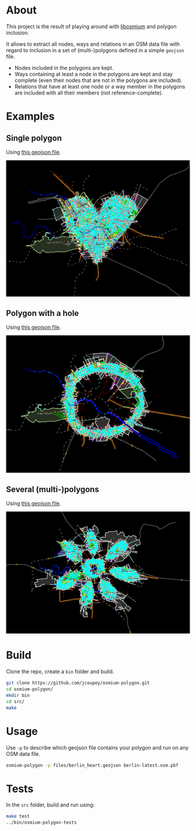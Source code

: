 # About

This project is the result of playing around with
[libosmium](https://github.com/osmcode/libosmium) and polygon
inclusion.

It allows to extract all nodes, ways and relations in an OSM data file
with regard to inclusion in a set of (multi-)polygons defined in a
simple `geojson` file.

- Nodes included in the polygons are kept.
- Ways containing at least a node in the polygons are kept and stay
  complete (even their nodes that are not in the polygons are
  included).
- Relations that have at least one node or a way member in the
  polygons are included with all their members (not
  reference-complete).

# Examples

## Single polygon

Using [this geojson file](/files/berlin_heart.geojson).

![berlin heart](/files/berlin_heart.png)

## Polygon with a hole

Using [this geojson file](/files/berlin_ring.geojson).

![berlin ring](/files/berlin_ring.png)

## Several (multi-)polygons

Using [this geojson file](/files/berlin_flower.geojson).

![berlin flower](/files/berlin_flower.png)

# Build

Clone the repo, create a `bin` folder and build.

```bash
git clone https://github.com/jcoupey/osmium-polygon.git
cd osmium-polygon/
mkdir bin
cd src/
make
```

# Usage

Use `-p` to describe which geojson file contains your polygon and run
on any OSM data file.

```bash
osmium-polygon -p files/berlin_heart.geojson berlin-latest.osm.pbf
```

# Tests

In the `src` folder, build and run using:

```bash
make test
../bin/osmium-polygon-tests
```
